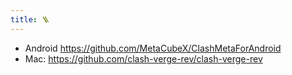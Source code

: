 ```yaml
---
title: 🪜
---
```


* Android https://github.com/MetaCubeX/ClashMetaForAndroid
* Mac: https://github.com/clash-verge-rev/clash-verge-rev